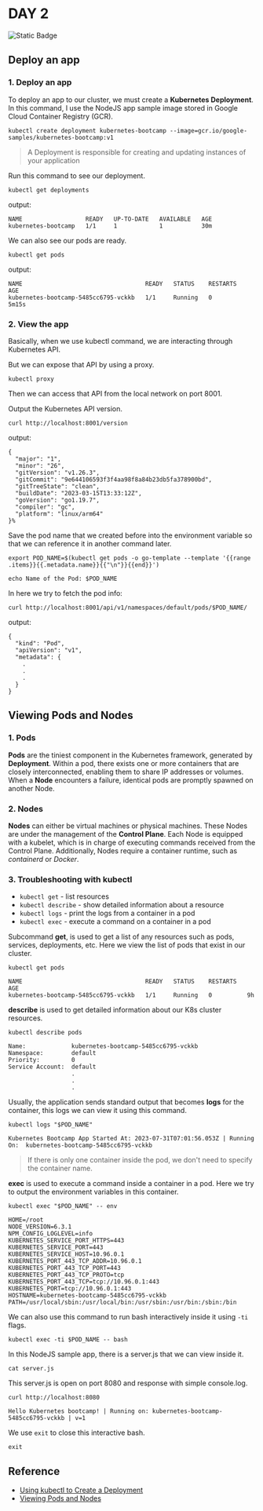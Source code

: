 # DAY 2

![Static Badge](https://img.shields.io/badge/Date-31--7--2023-blue?logo=googlecalendar&logoColor=f5f5f5)

## Deploy an app

### 1. Deploy an app

To deploy an app to our cluster, we must create a **Kubernetes Deployment**. In this command, I use the NodeJS app sample image stored in Google Cloud Container Registry (GCR).

`kubectl create deployment kubernetes-bootcamp --image=gcr.io/google-samples/kubernetes-bootcamp:v1`

> A Deployment is responsible for creating and updating instances of your application

Run this command to see our deployment.

`kubectl get deployments`

output:
```
NAME                  READY   UP-TO-DATE   AVAILABLE   AGE
kubernetes-bootcamp   1/1     1            1           30m
```

We can also see our pods are ready.

`kubectl get pods`

output:
```
NAME                                   READY   STATUS    RESTARTS   AGE
kubernetes-bootcamp-5485cc6795-vckkb   1/1     Running   0          5m15s
```

### 2. View the app

Basically, when we use kubectl command, we are interacting through Kubernetes API.

But we can expose that API by using a proxy.

`kubectl proxy`

Then we can access that API from the local network on port 8001. 

Output the Kubernetes API version.

`curl http://localhost:8001/version`

output:
```
{
  "major": "1",
  "minor": "26",
  "gitVersion": "v1.26.3",
  "gitCommit": "9e644106593f3f4aa98f8a84b23db5fa378900bd",
  "gitTreeState": "clean",
  "buildDate": "2023-03-15T13:33:12Z",
  "goVersion": "go1.19.7",
  "compiler": "gc",
  "platform": "linux/arm64"
}%
```

Save the pod name that we created before into the environment variable so that we can reference it in another command later.

`export POD_NAME=$(kubectl get pods -o go-template --template '{{range .items}}{{.metadata.name}}{{"\n"}}{{end}}')`

`echo Name of the Pod: $POD_NAME`

In here we try to fetch the pod info:

`curl http://localhost:8001/api/v1/namespaces/default/pods/$POD_NAME/`

output:
```
{
  "kind": "Pod",
  "apiVersion": "v1",
  "metadata": {
    .
    .
    .
  }
}
```

## Viewing Pods and Nodes

### 1. Pods

**Pods** are the tiniest component in the Kubernetes framework, generated by **Deployment**. Within a pod, there exists one or more containers that are closely interconnected, enabling them to share IP addresses or volumes. When a **Node** encounters a failure, identical pods are promptly spawned on another Node.

### 2. Nodes

**Nodes** can either be virtual machines or physical machines. These Nodes are under the management of the **Control Plane**. Each Node is equipped with a kubelet, which is in charge of executing commands received from the Control Plane. Additionally, Nodes require a container runtime, such as *containerd* or *Docker*.

### 3. Troubleshooting with kubectl

- `kubectl get` - list resources
- `kubectl describe` - show detailed information about a resource
- `kubectl logs` - print the logs from a container in a pod
- `kubectl exec` - execute a command on a container in a pod

Subcommand **get**, is used to get a list of any resources such as pods, services, deployments, etc. Here we view the list of pods that exist in our cluster.

`kubectl get pods`

```
NAME                                   READY   STATUS    RESTARTS   AGE
kubernetes-bootcamp-5485cc6795-vckkb   1/1     Running   0          9h
```

**describe** is used to get detailed information about our K8s cluster resources.

`kubectl describe pods`

```
Name:             kubernetes-bootcamp-5485cc6795-vckkb
Namespace:        default
Priority:         0
Service Account:  default
                  .
                  .
                  .
```

Usually, the application sends standard output that becomes **logs** for the container, this logs we can view it using this command.

`kubectl logs "$POD_NAME"`

```
Kubernetes Bootcamp App Started At: 2023-07-31T07:01:56.053Z | Running On:  kubernetes-bootcamp-5485cc6795-vckkb 
```

> If there is only one container inside the pod, we don't need to specify the container name.

**exec** is used to execute a command inside a container in a pod. Here we try to output the environment variables in this container.

`kubectl exec "$POD_NAME" -- env`

```
HOME=/root
NODE_VERSION=6.3.1
NPM_CONFIG_LOGLEVEL=info
KUBERNETES_SERVICE_PORT_HTTPS=443
KUBERNETES_SERVICE_PORT=443
KUBERNETES_SERVICE_HOST=10.96.0.1
KUBERNETES_PORT_443_TCP_ADDR=10.96.0.1
KUBERNETES_PORT_443_TCP_PORT=443
KUBERNETES_PORT_443_TCP_PROTO=tcp
KUBERNETES_PORT_443_TCP=tcp://10.96.0.1:443
KUBERNETES_PORT=tcp://10.96.0.1:443
HOSTNAME=kubernetes-bootcamp-5485cc6795-vckkb
PATH=/usr/local/sbin:/usr/local/bin:/usr/sbin:/usr/bin:/sbin:/bin
```

We can also use this command to run bash interactively inside it using `-ti` flags.

`kubectl exec -ti $POD_NAME -- bash`

In this NodeJS sample app, there is a server.js that we can view inside it.

`cat server.js`

This server.js is open on port 8080 and response with simple console.log.

`curl http://localhost:8080`

```
Hello Kubernetes bootcamp! | Running on: kubernetes-bootcamp-5485cc6795-vckkb | v=1
```

We use `exit` to close this interactive bash.

`exit`

## Reference
- [Using kubectl to Create a Deployment](https://kubernetes.io/docs/tutorials/kubernetes-basics/deploy-app/deploy-intro/)
- [Viewing Pods and Nodes](https://kubernetes.io/docs/tutorials/kubernetes-basics/explore/explore-intro/)